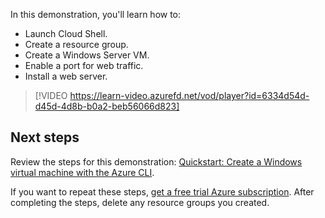 In this demonstration, you'll learn how to:

- Launch Cloud Shell.
- Create a resource group.
- Create a Windows Server VM.
- Enable a port for web traffic.
- Install a web server.

>[!VIDEO https://learn-video.azurefd.net/vod/player?id=6334d54d-d45d-4d8b-b0a2-beb56066d823]

## Next steps

Review the steps for this demonstration: [Quickstart: Create a Windows virtual machine with the Azure CLI](https://aka.ms/quick-create-cli?azure-portal=true).

If you want to repeat these steps, [get a free trial Azure subscription](https://azure.microsoft.com/free/?azure-portal=true). After completing the steps, delete any resource groups you created.
